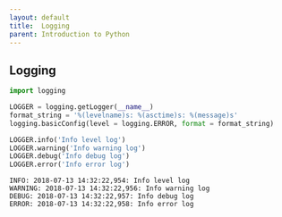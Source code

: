 ```yaml
---
layout: default
title:  Logging
parent: Introduction to Python
---
```


## Logging


```python
import logging

LOGGER = logging.getLogger(__name__)
format_string = '%(levelname)s: %(asctime)s: %(message)s'
logging.basicConfig(level = logging.ERROR, format = format_string)

```


```python
LOGGER.info('Info level log')
LOGGER.warning('Info warning log')
LOGGER.debug('Info debug log')
LOGGER.error('Info error log')
```

    INFO: 2018-07-13 14:32:22,954: Info level log
    WARNING: 2018-07-13 14:32:22,956: Info warning log
    DEBUG: 2018-07-13 14:32:22,957: Info debug log
    ERROR: 2018-07-13 14:32:22,958: Info error log
    
